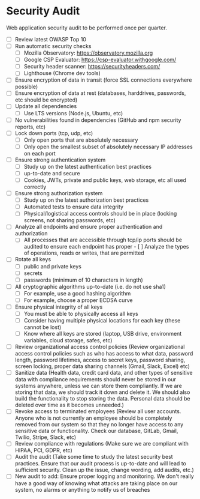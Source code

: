 # Security Audit

Web application security audit to be performed once per quarter.

- [ ] Review latest OWASP Top 10
- [ ] Run automatic security checks
  - [ ] Mozilla Observatory: https://observatory.mozilla.org
  - [ ] Google CSP Evaluator: https://csp-evaluator.withgoogle.com/
  - [ ] Security header scanner: https://securityheaders.com/
  - [ ] Lighthouse (Chrome dev tools)
- [ ] Ensure encryption of data in transit (force SSL connections everywhere possible)
- [ ] Ensure encryption of data at rest (databases, harddrives, passwords, etc should be encrypted)
- [ ] Update all dependencies
  - [ ] Use LTS versions (Node.js, Ubuntu, etc)
- [ ] No vulnerabilities found in dependencies (GitHub and npm security reports, etc)
- [ ] Lock down ports (tcp, udp, etc)
  - [ ] Only open ports that are absolutely necessary
  - [ ] Only open the smallest subset of absolutely necessary IP addresses on each port
- [ ] Ensure strong authentication system
  - [ ] Study up on the latest authentication best practices
  - [ ] up-to-date and secure
  - [ ] Cookies, JWTs, private and public keys, web storage, etc all used correctly
- [ ] Ensure strong authorization system
  - [ ] Study up on the latest authorization best practices
  - [ ] Automated tests to ensure data integrity
  - [ ] Physical/logistical access controls should be in place (locking screens, not sharing passwords, etc)
- [ ] Analyze all endpoints and ensure proper authentication and authorization 
  - [ ] All processes that are accessible through tcp/ip ports should be audited to ensure each endpoint has proper           - [ ] Analyze the types of operations, reads or writes, that are permitted
- [ ] Rotate all keys
  - [ ] public and private keys
  - [ ] secrets
  - [ ] passwords (minimum of 10 characters in length)
- [ ] All cryptographic algorithms up-to-date (i.e. do not use sha1)
  - [ ] For example, use a good hashing algorithm
  - [ ] For example, choose a proper ECDSA curve
- [ ] Ensure physical integrity of all keys
  - [ ] You must be able to physically access all keys
  - [ ] Consider having multiple physical locations for each key (these cannot be lost)
  - [ ] Know where all keys are stored (laptop, USB drive, environment variables, cloud storage, safes, etc)

- [ ] Review organizational access control policies (Review organizational access control policies such as who has access to what data, password length, password lifetimes, access to secret keys, password sharing, screen locking, proper data sharing channels (Gmail, Slack, Excel) etc)
- [ ] Sanitize data (Health data, credit card data, and other types of sensitive data with compliance requirements should never be stored in our systems anywhere, unless we can store them compliantly. If we are storing that data, we should track it down and delete it. We should also build the functionality to stop storing the data. Personal data should be deleted over time as it becomes unneeded.)
- [ ]  Revoke access to terminated employees (Review all user accounts. Anyone who is not currently an employee should be completely removed from our system so that they no longer have access to any sensitive data or functionality. Check our database, GitLab, Gmail, Twilio, Stripe, Slack, etc)
- [ ] Review compliance with regulations (Make sure we are compliant with HIPAA, PCI, GDPR, etc)
- [ ] Audit the audit (Take some time to study the latest security best practices. Ensure that our audit process is up-to-date and will lead to sufficient security. Clean up the issue, change wording, add audits, etc.)
- [ ] New audit to add: Ensure proper logging and monitoring. We don't really have a good way of knowing what attacks are taking place on our system, no alarms or anything to notify us of breaches
